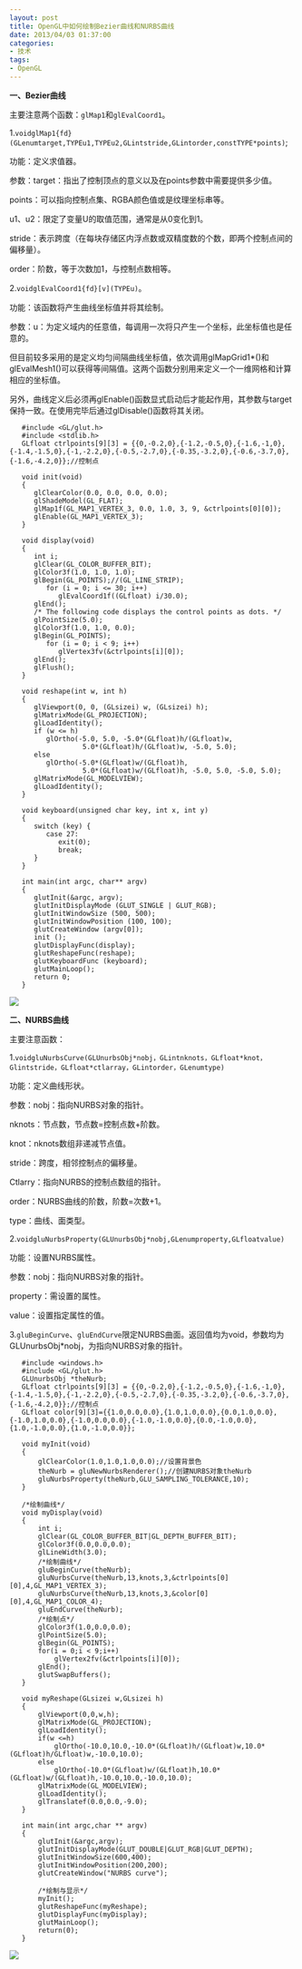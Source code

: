 ```yaml
---
layout: post
title: OpenGL中如何绘制Bezier曲线和NURBS曲线
date: 2013/04/03 01:37:00
categories:
- 技术
tags:
- OpenGL
---
```


**一、Bezier曲线**

主要注意两个函数：`glMap1`和`glEvalCoord1`。

1.`voidglMap1{fd}(GLenumtarget,TYPEu1,TYPEu2,GLintstride,GLintorder,constTYPE*points)`;

功能：定义求值器。　

参数：target：指出了控制顶点的意义以及在points参数中需要提供多少值。

points：可以指向控制点集、RGBA颜色值或是纹理坐标串等。

u1、u2：限定了变量U的取值范围，通常是从0变化到1。

stride：表示跨度（在每块存储区内浮点数或双精度数的个数，即两个控制点间的偏移量）。

order：阶数，等于次数加1，与控制点数相等。

2.`voidglEvalCoord1{fd}[v](TYPEu)`。

功能：该函数将产生曲线坐标值并将其绘制。

参数：u：为定义域内的任意值，每调用一次将只产生一个坐标，此坐标值也是任意的。

但目前较多采用的是定义均匀间隔曲线坐标值，依次调用glMapGrid1*()和glEvalMesh1()可以获得等间隔值。这两个函数分别用来定义一个一维网格和计算相应的坐标值。

另外，曲线定义后必须再glEnable()函数显式启动后才能起作用，其参数与target保持一致。在使用完毕后通过glDisable()函数将其关闭。

```
   #include <GL/glut.h>
   #include <stdlib.h>
   GLfloat ctrlpoints[9][3] = {{0,-0.2,0},{-1.2,-0.5,0},{-1.6,-1,0},{-1.4,-1.5,0},{-1,-2.2,0},{-0.5,-2.7,0},{-0.35,-3.2,0},{-0.6,-3.7,0},{-1.6,-4.2,0}};//控制点
  
   void init(void)
   {
      glClearColor(0.0, 0.0, 0.0, 0.0);
      glShadeModel(GL_FLAT);
      glMap1f(GL_MAP1_VERTEX_3, 0.0, 1.0, 3, 9, &ctrlpoints[0][0]);
      glEnable(GL_MAP1_VERTEX_3);
   }
  
   void display(void)
   {
      int i;
      glClear(GL_COLOR_BUFFER_BIT);
      glColor3f(1.0, 1.0, 1.0);
      glBegin(GL_POINTS);//(GL_LINE_STRIP);
         for (i = 0; i <= 30; i++)
            glEvalCoord1f((GLfloat) i/30.0);
      glEnd();
      /* The following code displays the control points as dots. */
      glPointSize(5.0);
      glColor3f(1.0, 1.0, 0.0);
      glBegin(GL_POINTS);
         for (i = 0; i < 9; i++)
            glVertex3fv(&ctrlpoints[i][0]);
      glEnd();
      glFlush();
   }

   void reshape(int w, int h)
   {
      glViewport(0, 0, (GLsizei) w, (GLsizei) h);
      glMatrixMode(GL_PROJECTION);
      glLoadIdentity();
      if (w <= h)
         glOrtho(-5.0, 5.0, -5.0*(GLfloat)h/(GLfloat)w,
                  5.0*(GLfloat)h/(GLfloat)w, -5.0, 5.0);
      else
         glOrtho(-5.0*(GLfloat)w/(GLfloat)h,
                  5.0*(GLfloat)w/(GLfloat)h, -5.0, 5.0, -5.0, 5.0);
      glMatrixMode(GL_MODELVIEW);
      glLoadIdentity();
   }

   void keyboard(unsigned char key, int x, int y)
   {
      switch (key) {
         case 27:
            exit(0);
            break;
      }
   }

   int main(int argc, char** argv)
   {
      glutInit(&argc, argv);
      glutInitDisplayMode (GLUT_SINGLE | GLUT_RGB);
      glutInitWindowSize (500, 500);
      glutInitWindowPosition (100, 100);
      glutCreateWindow (argv[0]);
      init ();
      glutDisplayFunc(display);
      glutReshapeFunc(reshape);
      glutKeyboardFunc (keyboard);
      glutMainLoop();
      return 0;
   }
```

![][1]

**二、NURBS曲线**

主要注意函数：

1.`voidgluNurbsCurve(GLUnurbsObj*nobj，GLintnknots，GLfloat*knot，Glintstride，GLfloat*ctlarray，GLintorder，GLenumtype)`

功能：定义曲线形状。

参数：nobj：指向NURBS对象的指针。

nknots：节点数，节点数=控制点数+阶数。

knot：nknots数组非递减节点值。

stride：跨度，相邻控制点的偏移量。

Ctlarry：指向NURBS的控制点数组的指针。

order：NURBS曲线的阶数，阶数=次数+1。

type：曲线、面类型。

2.`voidgluNurbsProperty(GLUnurbsObj*nobj,GLenumproperty,GLfloatvalue)`

功能：设置NURBS属性。

参数：nobj：指向NURBS对象的指针。

property：需设置的属性。

value：设置指定属性的值。

3.`gluBeginCurve`、`gluEndCurve`限定NURBS曲面。返回值均为void，参数均为GLUnurbsObj*nobj，为指向NURBS对象的指针。

```
   #include <windows.h>
   #include <GL/glut.h>
   GLUnurbsObj *theNurb;
   GLfloat ctrlpoints[9][3] = {{0,-0.2,0},{-1.2,-0.5,0},{-1.6,-1,0},{-1.4,-1.5,0},{-1,-2.2,0},{-0.5,-2.7,0},{-0.35,-3.2,0},{-0.6,-3.7,0},{-1.6,-4.2,0}};//控制点
   GLfloat color[9][3]={{1.0,0.0,0.0},{1.0,1.0,0.0},{0.0,1.0,0.0},{-1.0,1.0,0.0},{-1.0,0.0,0.0},{-1.0,-1.0,0.0},{0.0,-1.0,0.0},{1.0,-1.0,0.0},{1.0,-1.0,0.0}};
  
   void myInit(void)
   {
       glClearColor(1.0,1.0,1.0,0.0);//设置背景色
       theNurb = gluNewNurbsRenderer();//创建NURBS对象theNurb
       gluNurbsProperty(theNurb,GLU_SAMPLING_TOLERANCE,10);
   }

   /*绘制曲线*/
   void myDisplay(void)
   {
       int i;
       glClear(GL_COLOR_BUFFER_BIT|GL_DEPTH_BUFFER_BIT);
       glColor3f(0.0,0.0,0.0);
       glLineWidth(3.0);
       /*绘制曲线*/
       gluBeginCurve(theNurb);
       gluNurbsCurve(theNurb,13,knots,3,&ctrlpoints[0][0],4,GL_MAP1_VERTEX_3);
       gluNurbsCurve(theNurb,13,knots,3,&color[0][0],4,GL_MAP1_COLOR_4);
       gluEndCurve(theNurb);
       /*绘制点*/
       glColor3f(1.0,0.0,0.0);
       glPointSize(5.0);
       glBegin(GL_POINTS);
       for(i = 0;i < 9;i++)
           glVertex2fv(&ctrlpoints[i][0]);
       glEnd();
       glutSwapBuffers();
   }

   void myReshape(GLsizei w,GLsizei h)
   {
       glViewport(0,0,w,h);
       glMatrixMode(GL_PROJECTION);
       glLoadIdentity();
       if(w <=h)
           glOrtho(-10.0,10.0,-10.0*(GLfloat)h/(GLfloat)w,10.0*(GLfloat)h/GLfloat)w,-10.0,10.0);
       else
           glOrtho(-10.0*(GLfloat)w/(GLfloat)h,10.0*(GLfloat)w/(GLfloat)h,-10.0,10.0,-10.0,10.0);
       glMatrixMode(GL_MODELVIEW);
       glLoadIdentity();
       glTranslatef(0.0,0.0,-9.0);
   }

   int main(int argc,char ** argv)
   {
       glutInit(&argc,argv);
       glutInitDisplayMode(GLUT_DOUBLE|GLUT_RGB|GLUT_DEPTH);
       glutInitWindowSize(600,400);
       glutInitWindowPosition(200,200);
       glutCreateWindow("NURBS curve");
      
       /*绘制与显示*/
       myInit();
       glutReshapeFunc(myReshape);
       glutDisplayFunc(myDisplay);
       glutMainLoop();
       return(0);
   }
```

![][2]

[1]: http://p.blog.csdn.net/images/p_blog_csdn_net/wuzoujing/EntryImages/20091129/11111.jpg

[2]: http://p.blog.csdn.net/images/p_blog_csdn_net/wuzoujing/EntryImages/20091129/2222.jpg
